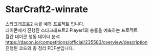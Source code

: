 # StarCraft2-winrate
스타크래프트2 승률 예측 프로젝트 입니다.  
데이콘에서 진행된 스타크래프트2 Player1의 승률을 예측하는 프로젝트  
월간 데이콘 행동 데이터 분석 https://dacon.io/competitions/official/235583/overview/description  
진행된 코드와 총 정리 PDF본입니다.
